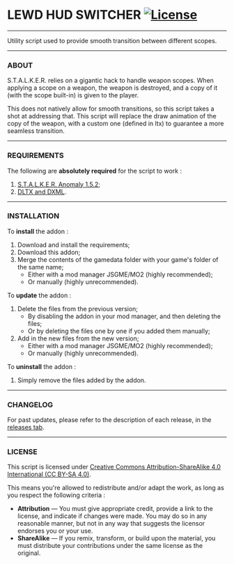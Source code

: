 # LEWD HUD SWITCHER [![License](https://licensebuttons.net/l/by-nc-sa/4.0/88x31.png)](https://creativecommons.org/licenses/by-nc-sa/4.0/)

---

Utility script used to provide smooth transition between different scopes.

---

### ABOUT

S.T.A.L.K.E.R. relies on a gigantic hack to handle weapon scopes. When applying a scope on a weapon, the weapon is destroyed, and a copy of it (with the scope built-in) is given to the player.

This does not natively allow for smooth transitions, so this script takes a shot at addressing that. This script will replace the draw animation of the copy of the weapon, with a custom one (defined in ltx) to guarantee a more seamless transition.

---

### REQUIREMENTS

The following are **absolutely required** for the script to work :
1. [S.T.A.L.K.E.R. Anomaly 1.5.2](https://www.moddb.com/mods/stalker-anomaly/downloads/stalker-anomaly-151-to-152);
2. [DLTX and DXML](https://github.com/themrdemonized/STALKER-Anomaly-modded-exes).

---

### INSTALLATION

To **install** the addon :
1. Download and install the requirements;
2. Download this addon;
3. Merge the contents of the gamedata folder with your game's folder of the same name;
   - Either with a mod manager JSGME/MO2 (highly recommended);
   - Or manually (highly unrecommended).

To **update** the addon :
1. Delete the files from the previous version;
   - By disabling the addon in your mod manager, and then deleting the files;
   - Or by deleting the files one by one if you added them manually;
2. Add in the new files from the new version;
   - Either with a mod manager JSGME/MO2 (highly recommended);
   - Or manually (highly unrecommended).

To **uninstall** the addon :
1. Simply remove the files added by the addon.

---

### CHANGELOG

For past updates, please refer to the description of each release, in the [releases tab](https://github.com/nltp-ashes/LEWD-HUD-Switcher/releases).

---

### LICENSE

This script is licensed under [Creative Commons Attribution-ShareAlike 4.0 International (CC BY-SA 4.0)](https://creativecommons.org/licenses/by-sa/4.0/).

This means you're allowed to redistribute and/or adapt the work, as long as you respect the following criteria :
- **Attribution** — You must give appropriate credit, provide a link to the license, and indicate if changes were made. You may do so in any reasonable manner, but not in any way that suggests the licensor endorses you or your use.
- **ShareAlike** — If you remix, transform, or build upon the material, you must distribute your contributions under the same license as the original.
